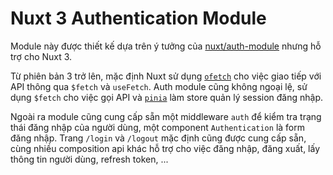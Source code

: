 # Nuxt 3 Authentication Module

Module này được thiết kế dựa trên ý tưởng của [nuxt/auth-module](https://auth.nuxtjs.org/) nhưng hỗ trợ cho Nuxt 3.

Từ phiên bản 3 trở lên, mặc định Nuxt sử dụng [`ofetch`](https://github.com/unjs/ofetch) cho việc giao tiếp với API thông qua `$fetch` và `useFetch`. Auth module cũng không ngoại lệ, sử dụng `$fetch` cho việc gọi API và [`pinia`](https://pinia.vuejs.org/) làm store quản lý session đăng nhập.

Ngoài ra module cũng cung cấp sẵn một middleware `auth` để kiểm tra trạng thái đăng nhập của người dùng, một component `Authentication` là form đăng nhập. Trang `/login` và `/logout` mặc định cũng được cung cấp sẵn, cùng nhiều composition api khác hỗ trợ cho việc đăng nhập, đăng xuất, lấy thông tin người dùng, refresh token, ...

